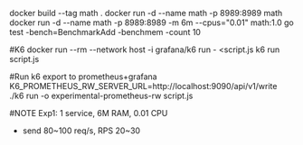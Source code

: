 docker build --tag math .
docker run -d --name math -p 8989:8989 math
docker run -d --name math -p 8989:8989 -m 6m --cpus="0.01" math:1.0
go test -bench=BenchmarkAdd -benchmem -count 10

#K6
docker run --rm --network host -i grafana/k6 run - <script.js
k6 run script.js

#Run k6 export to prometheus+grafana
K6_PROMETHEUS_RW_SERVER_URL=http://localhost:9090/api/v1/write \
./k6 run -o experimental-prometheus-rw script.js


#NOTE
Exp1: 1 service, 6M RAM, 0.01 CPU
- send 80~100 req/s, RPS 20~30